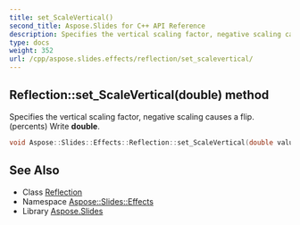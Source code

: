 ```yaml
---
title: set_ScaleVertical()
second_title: Aspose.Slides for C++ API Reference
description: Specifies the vertical scaling factor, negative scaling causes a flip. (percents) Write double.
type: docs
weight: 352
url: /cpp/aspose.slides.effects/reflection/set_scalevertical/
---
```

## Reflection::set_ScaleVertical(double) method


Specifies the vertical scaling factor, negative scaling causes a flip. (percents) Write **double**.

```cpp
void Aspose::Slides::Effects::Reflection::set_ScaleVertical(double value) override
```

## See Also

* Class [Reflection](./)
* Namespace [Aspose::Slides::Effects](../)
* Library [Aspose.Slides](../../)